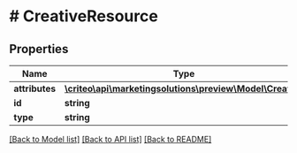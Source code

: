 # # CreativeResource

## Properties

Name | Type | Description | Notes
------------ | ------------- | ------------- | -------------
**attributes** | [**\criteo\api\marketingsolutions\preview\Model\Creative**](Creative.md) |  | [optional]
**id** | **string** |  | [optional]
**type** | **string** |  | [optional]

[[Back to Model list]](../../README.md#models) [[Back to API list]](../../README.md#endpoints) [[Back to README]](../../README.md)
